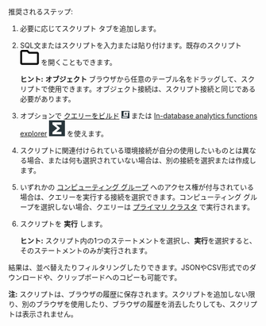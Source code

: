 推奨されるステップ:

1.  必要に応じてスクリプト タブを追加します。


1.  SQL文またはスクリプトを入力または貼り付けます。既存のスクリプト ![ファイルを開くアイコン](Images/niz1696362597829.svg) を開くこともできます。

    **ヒント:** **オブジェクト** ブラウザから任意のテーブル名をドラッグして、スクリプトで使用できます。オブジェクト接続は、スクリプト接続と同じである必要があります。


1.  オプションで [クエリーをビルド](vkk1692059193535.md) ![ビルド クエリー アイコン](Images/nsa1692141328702.png) または [In-database analytics functions explorer](iql1691540875799.md) ![SQLエディタ アイコン](Images/vxh1684731330989.svg) を使えます。


1.  スクリプトに関連付けられている環境接続が自分の使用したいものとは異なる場合、または何も選択されていない場合は、別の接続を選択または作成します。


1.  いずれかの [コンピューティング グループ](mqu1640280532737.md) へのアクセス権が付与されている場合は、クエリーを実行する接続を選択できます。コンピューティング グループを選択しない場合、クエリーは [プライマリ クラスタ](nmr1658424425362.md) で実行されます。


1.  スクリプトを **実行** します。

    **ヒント:** スクリプト内の1つのステートメントを選択し、**実行**を選択すると、そのステートメントのみが実行されます。


結果は、並べ替えたりフィルタリングしたりできます。JSONやCSV形式でのダウンロードや、クリップボードへのコピーも可能です。

**注:** スクリプトは、ブラウザの履歴に保存されます。スクリプトを追加しない限り、別のブラウザを使用したり、ブラウザの履歴を消去したりしても、スクリプトは表示されません。

